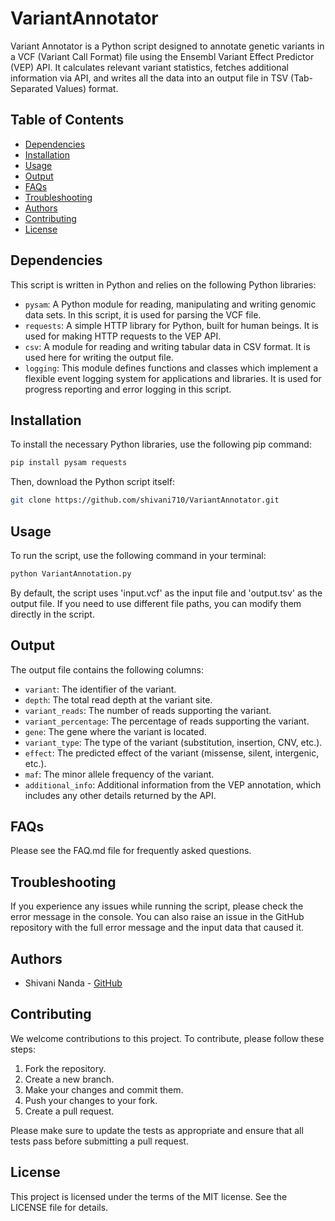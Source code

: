 # VariantAnnotator


Variant Annotator is a Python script designed to annotate genetic variants in a VCF (Variant Call Format) file using the Ensembl Variant Effect Predictor (VEP) API. It calculates relevant variant statistics, fetches additional information via API, and writes all the data into an output file in TSV (Tab-Separated Values) format.

## Table of Contents

- [Dependencies](#dependencies)
- [Installation](#installation)
- [Usage](#usage)
- [Output](#output)
- [FAQs](#faqs)
- [Troubleshooting](#troubleshooting)
- [Authors](#Authors)
- [Contributing](#contributing)
- [License](#license)

## Dependencies

This script is written in Python and relies on the following Python libraries:

- `pysam`: A Python module for reading, manipulating and writing genomic data sets. In this script, it is used for parsing the VCF file.
- `requests`: A simple HTTP library for Python, built for human beings. It is used for making HTTP requests to the VEP API.
- `csv`: A module for reading and writing tabular data in CSV format. It is used here for writing the output file.
- `logging`: This module defines functions and classes which implement a flexible event logging system for applications and libraries. It is used for progress reporting and error logging in this script.

## Installation

To install the necessary Python libraries, use the following pip command:

```bash
pip install pysam requests
```

Then, download the Python script itself:

```bash
git clone https://github.com/shivani710/VariantAnnotator.git
```

## Usage

To run the script, use the following command in your terminal:

```bash
python VariantAnnotation.py
```

By default, the script uses 'input.vcf' as the input file and 'output.tsv' as the output file. If you need to use different file paths, you can modify them directly in the script.

## Output

The output file contains the following columns:

- `variant`: The identifier of the variant.
- `depth`: The total read depth at the variant site.
- `variant_reads`: The number of reads supporting the variant.
- `variant_percentage`: The percentage of reads supporting the variant.
- `gene`: The gene where the variant is located.
- `variant_type`: The type of the variant (substitution, insertion, CNV, etc.).
- `effect`: The predicted effect of the variant (missense, silent, intergenic, etc.).
- `maf`: The minor allele frequency of the variant.
- `additional_info`: Additional information from the VEP annotation, which includes any other details returned by the API.

## FAQs

Please see the FAQ.md file for frequently asked questions.

## Troubleshooting

If you experience any issues while running the script, please check the error message in the console. You can also raise an issue in the GitHub repository with the full error message and the input data that caused it.

## Authors

* Shivani Nanda - [GitHub](https://github.com/shivani710)

## Contributing

We welcome contributions to this project. To contribute, please follow these steps:

1. Fork the repository.
2. Create a new branch.
3. Make your changes and commit them.
4. Push your changes to your fork.
5. Create a pull request.

Please make sure to update the tests as appropriate and ensure that all tests pass before submitting a pull request.

## License

This project is licensed under the terms of the MIT license. See the LICENSE file for details.
